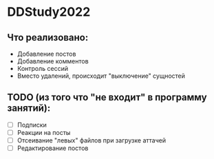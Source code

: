 # DDStudy2022
## Что реализовано:
- Добавление постов
- Добавление комментов
- Контроль сессий
- Вместо удалений, происходит "выключение" сущностей

## TODO (из того что "не входит" в программу занятий): <br />
- [ ] Подписки <br />
- [ ] Реакции на посты <br />
- [ ] Отсеивание "левых" файлов при загрузке аттачей
- [ ] Редактирование постов
